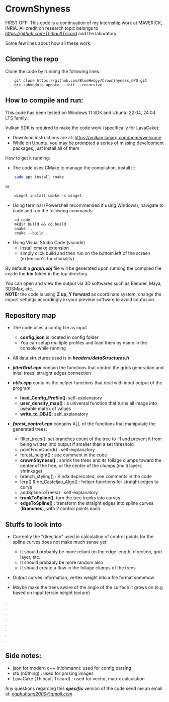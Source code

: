 CrownShyness
========================
FIRST OFF:
This code is a continuation of my internship work at MAVERICK, INRIA.
All credit on research topic belongs to *https://github.com/ThibaultTricard*
and the laboratory.

Some few lines about how all these work:

## Cloning the repo
Clone the code by running the following lines:

```console
    git clone https://github.com/BlueHedgy/CrownShyness_GPU.git
    git submodule update --init --recursive
```

## How to compile and run:
This code has been tested on Windows 11 SDK and Ubuntu 22.04, 24.04 LTS family.

Vulkan SDK is required to make the code work (specifically for LavaCake):
- Download instructions are at: https://vulkan.lunarg.com/home/welcome
- While on Ubuntu, you may be prompted a series of missing development packages, just install all of them

How to get it running: 

- The code uses CMake to manage the compilation, install it:
```bash
    sudo apt install cmake
```

or 

```powershell
    winget install cmake -s winget
```

- Using terminal (Powershell recommended if using Windows), navigate to code and run the following commands:
```console
    cd code
    mkdir build && cd build
    cmake ..
    cmake --build .
```

- Using Visual Studio Code (vscode)
    - Install cmake extension
    - simply click build and then run on the bottom left of the screen (extension's functionality)

By default a ***graph.obj*** file will be generated upon running the compiled file inside the **bin** folder in the top directory.

You can open and view the output via 3D softwares such as Blender, Maya, 3DSMax, etc...  
**NOTE:** the code is using **Z up, Y forward** as coordinate system, change the import settings accordingly in your preview software to avoid confusion.

## Repository map
- The code uses a config file as input
    - **config.json** is located in config folder
    - You can setup multiple profiles and load them by name in the console while running
  
- All data structures used is in ***headers/dataStructures.h***
- ***jitterGrid.cpp*** contain the functions that control the grids generation and inital trees' straight edges connection
- ***utils.cpp*** contains the helper functions that deal with input output of the program:
    - **load_Config_Profile()**: self-explanatory
    - **user_density_map()**  : a universal function that turns all image into useable matrix of values
    - **write_to_OBJ()**: self_explanatory

- ***forest_control.cpp*** contains ALL of the functions that manipulate the generated trees:
    - filter_trees(): set branches count of the tree to -1 and prevent it from being written into output if smaller than a set threshold
    - pointFromCoord() : self-explanatory
    - forest_height() : see comment in the code
    - **crownShyness()** : shrink the trees and its foliage clumps toward the center of the tree, or the center of the clumps (multi layers shrinkage)
    - branch_styling() : Kinda deprecated, see comments in the code
    - lerp() & de_Casteljau_Algo() : helper functions for straight edges to curve
    - addSplineToTrees() : self-explanatory
    - **trunkToSpline()**: turn the tree trunks into curves
    - **edgeToSpline()** : transform the straight edges into spline curves (**Branches**), with 2 control points each.


## Stuffs to look into
- Currently the "direction" used in calculation of control points for the spline curves does not make much sense yet:
    - It should probably be more reliant on the edge length, direction, grid layer, etc..
    - It should probably be more random also
    - It should create a flow in the foliage clumps of the trees

- Output curves information, vertex weight into a file format somehow
- Maybe make the trees aware of the angle of the surface it grows on (e.g based on input terrain height texture)

.  
.  
.  
.  
.  
.  
.  
.  

## Side notes:
- json for modern c++ (nlohmann): used for config parsing
- stb (n0thing)                 : used for parsing images
- LavaCake (Thibault Tricard)   : used for vector, matrix calculation
  
Any questions regarding this ***specific*** version of the code send me an email at: *ngphuhung2000@gmail.com*
